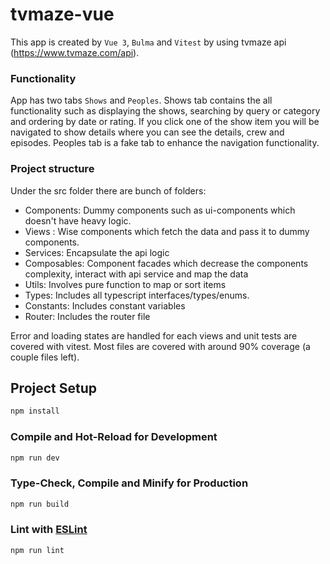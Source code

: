 # tvmaze-vue

This app is created by `Vue 3`, `Bulma` and `Vitest` by using tvmaze api (https://www.tvmaze.com/api).

### Functionality

App has two tabs `Shows` and `Peoples`. Shows tab contains the all functionality such as displaying the shows, searching by query or category and ordering by date or rating. If you click one of the show item you will be navigated to show details where you can see the details, crew and episodes. Peoples tab is a fake tab to enhance the navigation functionality.

### Project structure

Under the src folder there are bunch of folders:

- Components: Dummy components such as ui-components which doesn't have heavy logic.
- Views : Wise components which fetch the data and pass it to dummy components.
- Services: Encapsulate the api logic
- Composables: Component facades which decrease the components complexity, interact with api service and map the data
- Utils: Involves pure function to map or sort items
- Types: Includes all typescript interfaces/types/enums.
- Constants: Includes constant variables
- Router: Includes the router file

Error and loading states are handled for each views and unit tests are covered with vitest. Most files are covered with around 90% coverage (a couple files left).

## Project Setup

```sh
npm install
```

### Compile and Hot-Reload for Development

```sh
npm run dev
```

### Type-Check, Compile and Minify for Production

```sh
npm run build
```

### Lint with [ESLint](https://eslint.org/)

```sh
npm run lint
```
